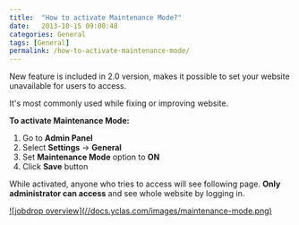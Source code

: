 ```yaml
---
title:  "How to activate Maintenance Mode?"
date:   2013-10-15 09:00:48
categories: General
tags: [General]
permalink: /how-to-activate-maintenance-mode/
---
```

New feature is included in 2.0 version, makes it possible to set your website unavailable for users to access.

It's most commonly used while fixing or improving website.

**To activate Maintenance Mode:** 

1. Go to **Admin Panel** 
2. Select **Settings** -> **General** 
3. Set **Maintenance Mode** option to **ON** 
4. Click **Save** button 

While activated, anyone who tries to access will see following page. **Only administrator can access** and see whole website by logging in.

<a href="//docs.yclas.com/images/maintenance-mode.png" class="thumbnail gallery-item" data-gallery>
![jobdrop overview](//docs.yclas.com/images/maintenance-mode.png)
</a>

